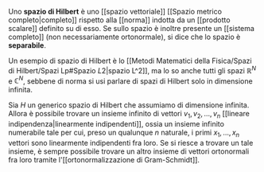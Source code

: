 Uno **spazio di Hilbert** è uno [[spazio vettoriale]] [[Spazio metrico completo|completo]] rispetto alla [[norma]] indotta da un [[prodotto scalare]] definito su di esso. Se sullo spazio è inoltre presente un [[sistema completo]] (non necessariamente ortonormale), si dice che lo spazio è **separabile**.

Un esempio di spazio di Hilbert è lo [[Metodi Matematici della Fisica/Spazi di Hilbert/Spazi Lp#Spazio $L {2}$|spazio L^2]], ma lo so anche tutti gli spazi $\mathbb{R}^{N}$ e $\mathbb{C}^{N}$, sebbene di norma si usi parlare di spazi di Hilbert solo in dimensione infinita.

Sia $H$ un generico spazio di Hilbert che assumiamo di dimensione infinita. Allora è possibile trovare un insieme infinito di vettori $v_{1},v_{2},\ldots,v_{n}$ [[lineare indipendenza|linearmente indipendenti]], ossia un insieme infinito numerabile tale per cui, preso un qualunque $n$ naturale, i primi $x_{1},\ldots,x_{n}$ vettori sono linearmente indipendenti fra loro. Se si riesce a trovare un tale insieme, è sempre possibile trovare un altro insieme di vettori ortonormali fra loro tramite l'[[ortonormalizzazione di Gram-Schmidt]].